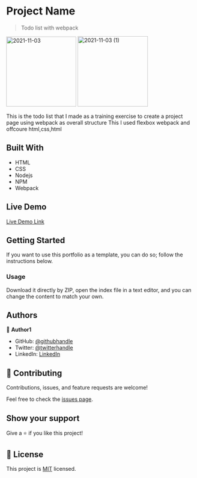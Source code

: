 [](https://img.shields.io/badge/Microverse-blueviolet)

# Project Name

> Todo list with webpack

<img width="186" alt="2021-11-03" src="https://user-images.githubusercontent.com/13661892/140024794-762e17e9-4d44-4f5b-a1a9-a39872c01d7f.png">
<img width="187" alt="2021-11-03 (1)" src="https://user-images.githubusercontent.com/13661892/140024776-a36547aa-98b1-418e-ac3a-3e19f6ee853d.png">

This is the todo list that I made as a training exercise to create a project page using webpack as overall structure
This 
I used flexbox webpack and offcoure html,css,html

## Built With

- HTML
- CSS
- Nodejs
- NPM
- Webpack

## Live Demo

[Live Demo Link](https://timowest12.github.io/Todo-list/dist/)

## Getting Started

If you want to use this portfolio as a template, you can do so; follow the instructions below.

### Usage

Download it directly by ZIP, open the index file in a text editor, and you can change the content to match your own.

## Authors

👤 **Author1**

- GitHub: [@githubhandle](https://github.com/Timowest12)
- Twitter: [@twitterhandle](https://twitter.com/Timo61060367)
- LinkedIn: [LinkedIn](https://www.linkedin.com/in/timo-wester-6a0282a7/)

## 🤝 Contributing

Contributions, issues, and feature requests are welcome!

Feel free to check the [issues page](../../issues/).

## Show your support

Give a ⭐️ if you like this project!

## 📝 License

This project is [MIT](./MIT.md) licensed.
